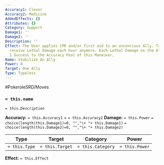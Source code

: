 ```yaml
---
Accuracy1: Clever
Accuracy2: Medicine
AddedEffects: {}
Attributes: {}
Category: Support
Damage1: ''
Damage2: ''
Description: ''
Effect: The User applies CPR and/or first aid to an unconcious Ally. Target won't
  receive Lethal Damage each hour anymore. Each Lethal Damage on the Ally reduces
  1 Success to the Accuracy Pool of this Maneuver.
Name: Stabilize An Ally
Power: 0
Target: One Ally
Type: Typeless
---
```


#PokeroleSRD/Moves

### `= this.name` 
*`= this.Description`*

**Accuracy:** `= this.Accuracy1` + `= this.Accuracy2`
**Damage:** `= this.Power` `= choice(length(this.Damage1)=0, "","\+ "+ this.Damage1)` `= choice(length(this.Damage2)=0, "","\+ "+ this.Damage2)`

| Type          | Target          | Category          | Power          |
| ------------- | --------------- | ----------------  | -------------- |
| `= this.Type` | `= this.Target` | `= this.Category` | `= this.Power` | 

**Effect:** `= this.Effect`